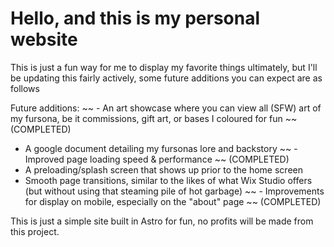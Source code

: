 # Hello, and this is my personal website
This is just a fun way for me to display my favorite things ultimately, but I'll be updating this fairly actively, some future additions you can expect are as follows

Future additions:
~~ - An art showcase where you can view all (SFW) art of my fursona, be it commissions, gift art, or bases I coloured for fun ~~ (COMPLETED)
- A google document detailing my fursonas lore and backstory
~~ - Improved page loading speed & performance ~~ (COMPLETED)
- A preloading/splash screen that shows up prior to the home screen
- Smooth page transitions, similar to the likes of what Wix Studio offers (but without using that steaming pile of hot garbage)
~~ - Improvements for display on mobile, especially on the "about" page ~~ (COMPLETED)


This is just a simple site built in Astro for fun, no profits will be made from this project.
